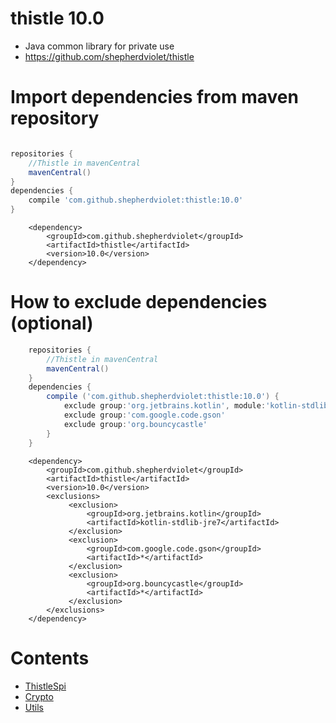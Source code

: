 # thistle 10.0
* Java common library for private use
* https://github.com/shepherdviolet/thistle

# Import dependencies from maven repository

```gradle

repositories {
	//Thistle in mavenCentral
    mavenCentral()
}
dependencies {
    compile 'com.github.shepherdviolet:thistle:10.0'
}

```

```maven
    <dependency>    
        <groupId>com.github.shepherdviolet</groupId>
        <artifactId>thistle</artifactId>
        <version>10.0</version> 
    </dependency>
```

# How to exclude dependencies (optional)

```gradle
    repositories {
    	//Thistle in mavenCentral
        mavenCentral()
    }
    dependencies {
        compile ('com.github.shepherdviolet:thistle:10.0') {
            exclude group:'org.jetbrains.kotlin', module:'kotlin-stdlib-jre7'
            exclude group:'com.google.code.gson'
            exclude group:'org.bouncycastle'
        }
    }
```

```maven
    <dependency>
        <groupId>com.github.shepherdviolet</groupId>
        <artifactId>thistle</artifactId>
        <version>10.0</version>
        <exclusions>
             <exclusion>
                 <groupId>org.jetbrains.kotlin</groupId>
                 <artifactId>kotlin-stdlib-jre7</artifactId>
             </exclusion>
             <exclusion>
                 <groupId>com.google.code.gson</groupId>
                 <artifactId>*</artifactId>
             </exclusion>
             <exclusion>
                 <groupId>org.bouncycastle</groupId>
                 <artifactId>*</artifactId>
             </exclusion>
        </exclusions>
    </dependency>
```

# Contents

* [ThistleSpi](https://github.com/shepherdviolet/thistle/blob/master/docs/spi-manual.md)
* [Crypto](https://github.com/shepherdviolet/thistle/blob/master/docs/crypto-manual.md)
* [Utils](https://github.com/shepherdviolet/thistle/tree/master/src/main/java/sviolet/thistle/util)